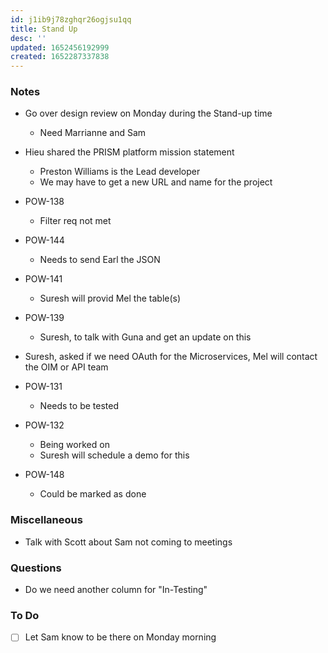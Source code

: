```yaml
---
id: j1ib9j78zghqr26ogjsu1qq
title: Stand Up
desc: ''
updated: 1652456192999
created: 1652287337838
---
```


### Notes
- Go over design review on Monday during the Stand-up time
  - Need Marrianne and Sam
- Hieu shared the PRISM platform mission statement
  - Preston Williams is the Lead developer
  - We may have to get a new URL and name for the project

- POW-138
  - Filter req not met
- POW-144
  - Needs to send Earl the JSON
- POW-141
  - Suresh will provid Mel the table(s)
- POW-139
  - Suresh, to talk with Guna and get an update on this


- Suresh, asked if we need OAuth for the Microservices, Mel will contact the OIM or API team

- POW-131
  - Needs to be tested
- POW-132
  - Being worked on
  - Suresh will schedule a demo for this
- POW-148
  - Could be marked as done

### Miscellaneous
- Talk with Scott about Sam not coming to meetings

### Questions
- Do we need another column for "In-Testing"

### To Do
- [ ] Let Sam know to be there on Monday morning